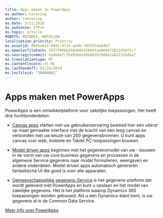 ```yaml
---
title: Apps maken in PowerApps
ms.author: toresing
author: tomresing
ms.date: 5/21/2018
ms.audience: ITPro
ms.topic: article
ROBOTS: NOINDEX, NOFOLLOW
localization_priority: Priority
ms.assetid: 0095e6a2-884c-4733-aa4b-783f574ad4b7
ms.openlocfilehash: 7637f90b0358eb6435884faa860473622d3d72c7
ms.sourcegitcommit: e2864efcfb493b6e46b662b746661a61232bdba7
ms.translationtype: MT
ms.contentlocale: nl-NL
ms.lasthandoff: 01/24/2019
ms.locfileid: "29464841"
---
```

# <a name="create-apps-with-powerapps"></a>Apps maken met PowerApps

PowerApps is een ontwikkelplatform voor zakelijke toepassingen. Het heeft drie hoofdonderdelen: 
  
- [Canvas apps](https://go.microsoft.com/fwlink/?linkid=874495) starten met uw gebruikerservaring besteed hier een uiterst op maat gemaakte interface met de kracht van een leeg canvas en verbonden met uw keuze van 200 gegevensbronnen. U kunt apps canvas voor web, mobiele en Tablet PC-toepassingen bouwen. 
    
- [Model driven apps](https://go.microsoft.com/fwlink/?linkid=874496) beginnen met het gegevensmodel van uw - bouwen in de vorm van uw core business gegevens en processen in de algemene Service gegevens naar model formulieren, weergaven en andere onderdelen. Model driven apps automatisch genereren fantastische UI die goed is voor alle apparaten. 
    
- [Gemeenschappelijke gegevens-Service](https://go.microsoft.com/fwlink/?linkid=874497) is het gegevens-platform dat wordt geleverd met PowerApps en kunt u opslaan en het model van zakelijke gegevens. Het is het platform waarop Dynamics 365 toepassingen worden gebouwd. Als u een Dynamics-klant bent, is uw gegevens al in de Common Data Service. 
    
[Meer info over PowerApps](https://go.microsoft.com/fwlink/?linkid=874498)
  

